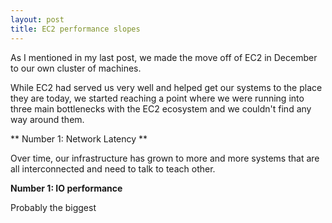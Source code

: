 ```yaml
---
layout: post
title: EC2 performance slopes
---
```


As I mentioned in my last post, we made the move off of EC2 in December to our own cluster of machines.

While EC2 had served us very well and helped get our systems to the place they are today, we started reaching a point where we were running into three main bottlenecks with the EC2 ecosystem and we couldn't find any way around them.


** Number 1: Network Latency **

Over time, our infrastructure has grown to more and more systems that are all interconnected and need to talk to teach other.

**Number 1: IO performance**

Probably the biggest


